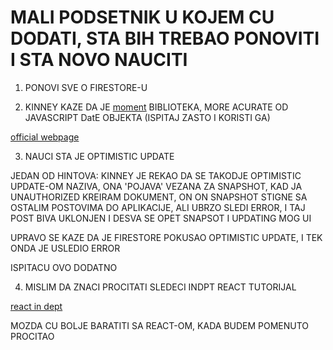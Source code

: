 # MALI PODSETNIK U KOJEM CU DODATI, STA BIH TREBAO PONOVITI I STA NOVO NAUCITI

1. PONOVI SVE O FIRESTORE-U

2. KINNEY KAZE DA JE [moment](https://www.npmjs.com/package/moment) BIBLIOTEKA, MORE ACURATE OD JAVASCRIPT DatE OBJEKTA (ISPITAJ ZASTO I KORISTI GA)

[official webpage](https://momentjs.com)

3. NAUCI STA JE OPTIMISTIC UPDATE

JEDAN OD HINTOVA: KINNEY JE REKAO DA SE TAKODJE OPTIMISTIC UPDATE-OM NAZIVA, ONA 'POJAVA' VEZANA ZA SNAPSHOT, KAD JA UNAUTHORIZED KREIRAM DOKUMENT, ON ON SNAPSHOT STIGNE SA OSTALIM POSTOVIMA DO APLIKACIJE, ALI UBRZO SLEDI ERROR, I TAJ POST BIVA UKLONJEN I DESVA SE OPET SNAPSOT I UPDATING MOG UI

UPRAVO SE KAZE DA JE FIRESTORE POKUSAO OPTIMISTIC UPDATE, I TEK ONDA JE USLEDIO ERROR

ISPITACU OVO DODATNO

4. MISLIM DA ZNACI PROCITATI SLEDECI INDPT REACT TUTORIJAL

[react in dept](https://developmentarc.gitbooks.io/react-indepth/content/)

MOZDA CU BOLJE BARATITI SA REACT-OM, KADA BUDEM POMENUTO PROCITAO